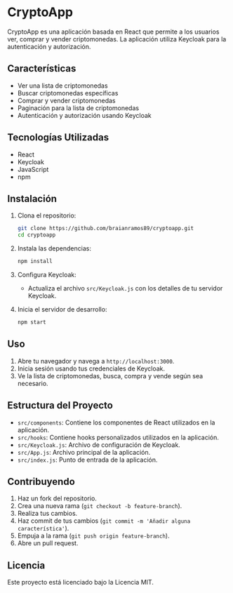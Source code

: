 # CryptoApp

CryptoApp es una aplicación basada en React que permite a los usuarios ver, comprar y vender criptomonedas. La aplicación utiliza Keycloak para la autenticación y autorización.

## Características

- Ver una lista de criptomonedas
- Buscar criptomonedas específicas
- Comprar y vender criptomonedas
- Paginación para la lista de criptomonedas
- Autenticación y autorización usando Keycloak

## Tecnologías Utilizadas

- React
- Keycloak
- JavaScript
- npm

## Instalación

1. Clona el repositorio:
    ```bash
    git clone https://github.com/braianramos89/cryptoapp.git
    cd cryptoapp
    ```

2. Instala las dependencias:
    ```bash
    npm install
    ```

3. Configura Keycloak:
    - Actualiza el archivo `src/Keycloak.js` con los detalles de tu servidor Keycloak.

4. Inicia el servidor de desarrollo:
    ```bash
    npm start
    ```

## Uso

1. Abre tu navegador y navega a `http://localhost:3000`.
2. Inicia sesión usando tus credenciales de Keycloak.
3. Ve la lista de criptomonedas, busca, compra y vende según sea necesario.

## Estructura del Proyecto

- `src/components`: Contiene los componentes de React utilizados en la aplicación.
- `src/hooks`: Contiene hooks personalizados utilizados en la aplicación.
- `src/Keycloak.js`: Archivo de configuración de Keycloak.
- `src/App.js`: Archivo principal de la aplicación.
- `src/index.js`: Punto de entrada de la aplicación.

## Contribuyendo

1. Haz un fork del repositorio.
2. Crea una nueva rama (`git checkout -b feature-branch`).
3. Realiza tus cambios.
4. Haz commit de tus cambios (`git commit -m 'Añadir alguna característica'`).
5. Empuja a la rama (`git push origin feature-branch`).
6. Abre un pull request.

## Licencia

Este proyecto está licenciado bajo la Licencia MIT.